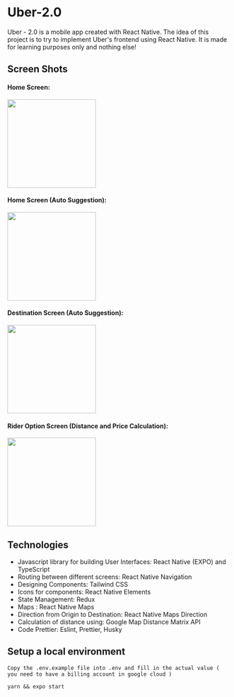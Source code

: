 # Uber-2.0
Uber - 2.0 is a mobile app created with React Native. The idea of this project is to try to implement Uber's frontend using React Native. It is made for learning purposes only and nothing else!

## Screen Shots

#### Home Screen: 
<img src="https://user-images.githubusercontent.com/98449931/176724753-079a9f51-bb15-4972-a6ea-ce03c1f88eb7.jpeg" width="200" >

#### Home Screen (Auto Suggestion): 
<img src="https://user-images.githubusercontent.com/98449931/176725308-9f2455dd-400a-42e3-bb15-2bcac895b1e3.jpeg" width="200" >


#### Destination Screen (Auto Suggestion): 
<img src="https://user-images.githubusercontent.com/98449931/176725445-ccd385c6-963f-4893-9f6d-da87081cbae4.jpeg" width="200" >


#### Rider Option Screen (Distance and Price Calculation): 
<img src="https://user-images.githubusercontent.com/98449931/176725687-29bd9930-fd9f-4e3c-9493-85bbd188f8a7.jpeg" width="200" >

## Technologies

- Javascript library for building User Interfaces: React Native (EXPO) and TypeScript
- Routing between different screens: React Native Navigation
- Designing Components: Tailwind CSS
- Icons for components: React Native Elements
- State Management: Redux
- Maps : React Native Maps
- Direction from Origin to Destination: React Native Maps Direction
- Calculation of distance using: Google Map Distance Matrix API
- Code Prettier: Eslint, Prettier, Husky

## Setup a local environment

    Copy the .env.example file into .env and fill in the actual value ( you need to have a billing account in google cloud )
    
```
yarn && expo start
```
